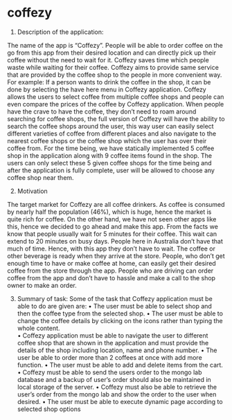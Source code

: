 # coffezy

1.	Description of the application:

The name of the app is “Coffezy”. People will be able to order coffee on the go from this app from their desired location and can directly pick up their coffee without the need to wait for it. Coffezy saves time which people waste while waiting for their coffee. Coffezy aims to provide same service that are provided by the coffee shop to the people in more convenient way. For example: If a person wants to drink the coffee in the shop, it can be done by selecting the have here menu in Coffezy application. Coffezy allows the users to select coffee from multiple coffee shops and people can even compare the prices of the coffee by Coffezy application.
When people have the crave to have the coffee, they don’t need to roam around searching for coffee shops, the full version of Coffezy will have the ability to search the coffee shops around the user, this way user can easily select different varieties of coffee from different places and also navigate to the nearest coffee shops or the coffee shop which the user has over their coffee from. For the time being, we have statically implemented 5 coffee shop in the application along with 9 coffee items found in the shop. The users can only select these 5 given coffee shops for the time being and after the application is fully complete, user will be allowed to choose any coffee shop near them.  

2.	Motivation

The target market for Coffezy are all coffee drinkers. As coffee is consumed by nearly half the population (46%), which is huge, hence the market is quite rich for coffee. On the other hand, we have not seen other apps like this, hence we decided to go ahead and make this app.
From the facts we know that people usually wait for 5 minutes for their coffee. This wait can extend to 20 minutes on busy days. People here in Australia don’t have that much of time. Hence, with this app they don’t have to wait. The coffee or other beverage is ready when they arrive at the store. People, who don’t get enough time to have or make coffee at home, can easily get their desired coffee from the store through the app. People who are driving can order coffee from the app and don’t have to hassle and make a call to the shop owner to make an order. 


3.	Summary of task:
Some of the task that Coffezy application must be able to do are given are:
•	The user must be able to select shop and then the coffee type from the selected shop.
•	The user must be able to change the coffee details by clicking on the icons rather than typing the whole content.  
•	Coffezy application must be able to navigate the user to different coffee shop that are shown in the application and must provide the details of the shop including location, name and phone number.
•	The user be able to order more than 2 coffees at once with add more function.
•	The user must be able to add and delete items from the cart.
•	Coffezy must be able to send the users order to the mongo lab database and a backup of user’s order should also be maintained in local storage of the server. 
•	Coffezy must also be able to retrieve the user’s order from the mongo lab and show the order to the user when desired.
•	The user must be able to execute dynamic page according to selected shop options
